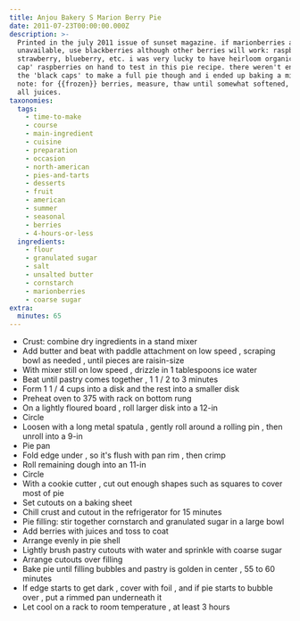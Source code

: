 ```yaml
---
title: Anjou Bakery S Marion Berry Pie
date: 2011-07-23T00:00:00.000Z
description: >-
  Printed in the july 2011 issue of sunset magazine. if marionberries are
  unavailable, use blackberries although other berries will work: raspberry,
  strawberry, blueberry, etc. i was very lucky to have heirloom organic 'black
  cap' raspberries on hand to test in this pie recipe. there weren't enough of
  the 'black caps' to make a full pie though and i ended up baking a mini-pie.
  note: for {{frozen}} berries, measure, thaw until somewhat softened, and use
  all juices.
taxonomies:
  tags:
    - time-to-make
    - course
    - main-ingredient
    - cuisine
    - preparation
    - occasion
    - north-american
    - pies-and-tarts
    - desserts
    - fruit
    - american
    - summer
    - seasonal
    - berries
    - 4-hours-or-less
  ingredients:
    - flour
    - granulated sugar
    - salt
    - unsalted butter
    - cornstarch
    - marionberries
    - coarse sugar
extra:
  minutes: 65
---
```

 - Crust: combine dry ingredients in a stand mixer
 - Add butter and beat with paddle attachment on low speed , scraping bowl as needed , until pieces are raisin-size
 - With mixer still on low speed , drizzle in 1 tablespoons ice water
 - Beat until pastry comes together , 1 1 / 2 to 3 minutes
 - Form 1 1 / 4 cups into a disk and the rest into a smaller disk
 - Preheat oven to 375 with rack on bottom rung
 - On a lightly floured board , roll larger disk into a 12-in
 - Circle
 - Loosen with a long metal spatula , gently roll around a rolling pin , then unroll into a 9-in
 - Pie pan
 - Fold edge under , so it's flush with pan rim , then crimp
 - Roll remaining dough into an 11-in
 - Circle
 - With a cookie cutter , cut out enough shapes such as squares to cover most of pie
 - Set cutouts on a baking sheet
 - Chill crust and cutout in the refrigerator for 15 minutes
 - Pie filling: stir together cornstarch and granulated sugar in a large bowl
 - Add berries with juices and toss to coat
 - Arrange evenly in pie shell
 - Lightly brush pastry cutouts with water and sprinkle with coarse sugar
 - Arrange cutouts over filling
 - Bake pie until filling bubbles and pastry is golden in center , 55 to 60 minutes
 - If edge starts to get dark , cover with foil , and if pie starts to bubble over , put a rimmed pan underneath it
 - Let cool on a rack to room temperature , at least 3 hours
